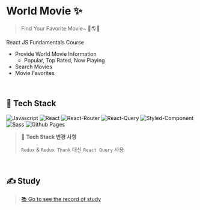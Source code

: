 # World Movie ✨
> Find Your Favorite Movie~ 👀🌎🎥

React JS Fundamentals Course

- Provide World Movie Information
  - Popular, Top Rated, Now Playing
- Search Movies
- Movie Favorites

<br/>

## 🔨 Tech Stack

<img alt="Javascript" src ="https://img.shields.io/badge/JavaScript-F7DF1E.svg?&logo=JavaScript&logoColor=white"/> <img alt="React" src ="https://img.shields.io/badge/React-61DAFB.svg?&logo=React&logoColor=white"/>
<img alt="React-Router" src ="https://img.shields.io/badge/React Router-CA4245.svg?&logo=React Router&logoColor=white"/>
<img alt="React-Query" src ="https://img.shields.io/badge/React Query-FF4154.svg?&logo=React Query&logoColor=white"/>
<img alt="Styled-Component" src ="https://img.shields.io/badge/Styled Components-DB7093.svg?&logo=styled-components&logoColor=white"/>
<img alt="Sass" src ="https://img.shields.io/badge/Sass-CC6699.svg?&logo=Sass&logoColor=white"/>
<img alt="Github Pages" src ="https://img.shields.io/badge/GitHub Pages-222222.svg?&logo=GitHub&logoColor=white"/>

> 🙌 **Tech Stack 변경 사항**
> 
> `Redux` & `Redux Thunk` 대신 `React Query` 사용

<br/>

## ✍️ Study

> [📚 Go to see the record of study](https://github.com/eunnbi/movie-app/blob/main/STUDY.md)
